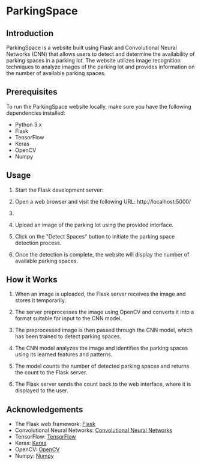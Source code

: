 # ParkingSpace

## Introduction

ParkingSpace is a website built using Flask and Convolutional Neural Networks (CNN) that allows users to detect and determine the availability of parking spaces in a parking lot. The website utilizes image recognition techniques to analyze images of the parking lot and provides information on the number of available parking spaces.

## Prerequisites

To run the ParkingSpace website locally, make sure you have the following dependencies installed:

- Python 3.x
- Flask
- TensorFlow
- Keras
- OpenCV
- Numpy

## Usage

1. Start the Flask development server:
2. Open a web browser and visit the following URL: http://localhost:5000/
3. 
3. Upload an image of the parking lot using the provided interface.

4. Click on the "Detect Spaces" button to initiate the parking space detection process.

5. Once the detection is complete, the website will display the number of available parking spaces.

## How it Works

1. When an image is uploaded, the Flask server receives the image and stores it temporarily.

2. The server preprocesses the image using OpenCV and converts it into a format suitable for input to the CNN model.

3. The preprocessed image is then passed through the CNN model, which has been trained to detect parking spaces.

4. The CNN model analyzes the image and identifies the parking spaces using its learned features and patterns.

5. The model counts the number of detected parking spaces and returns the count to the Flask server.

6. The Flask server sends the count back to the web interface, where it is displayed to the user.


## Acknowledgements

- The Flask web framework: [Flask](https://flask.palletsprojects.com/)
- Convolutional Neural Networks: [Convolutional Neural Networks](https://en.wikipedia.org/wiki/Convolutional_neural_network)
- TensorFlow: [TensorFlow](https://www.tensorflow.org/)
- Keras: [Keras](https://keras.io/)
- OpenCV: [OpenCV](https://opencv.org/)
- Numpy: [Numpy](https://numpy.org/)


